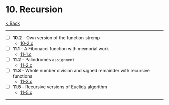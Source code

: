 # 10. Recursion
[< Back](../README.md)

---
- [ ] **10.2** - Own version of the function strcmp
    - [10-2.c](./10-2.c)
- [ ] **11.1** - A Fibonacci function with memorial work
    - [11-1.c](./11-1.c)
- [ ] **11.2** - Palindromes `assignment`
    - [11-2.c](./11-2.c)
- [ ] **11.3** - Whole number division and signed remainder with recursive functions
    - [11-3.c](./11-3.c)
- [ ] **11.5** - Recursive versions of Euclids algorithm
    - [11-5.c](./11-5.c)
---